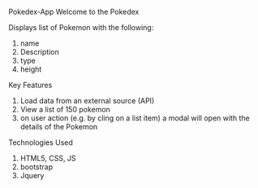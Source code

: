 Pokedex-App
Welcome to the Pokedex

Displays list of Pokemon with the following:

1. name
2. Description
3. type
4. height

Key Features

1. Load data from an external source (API)
2. View a list of 150 pokemon
3. on user action (e.g. by cling on a list item) a modal will open with the details of the Pokemon

Technologies Used

1. HTML5, CSS, JS
2. bootstrap
3. Jquery
